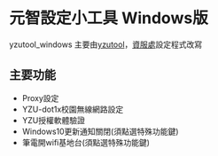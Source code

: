 # 元智設定小工具 Windows版
yzutool_windows
主要由[yzutool](https://github.com/Oschangkai/yzuTool)，[資服處](http://www.yzu.edu.tw/admin/is/)設定程式改寫

## 主要功能
- Proxy設定
- YZU-dot1x校園無線網路設定
- YZU授權軟體驗證
- Windows10更新通知關閉(須點選特殊功能鍵)
- 筆電開wifi基地台(須點選特殊功能鍵)
